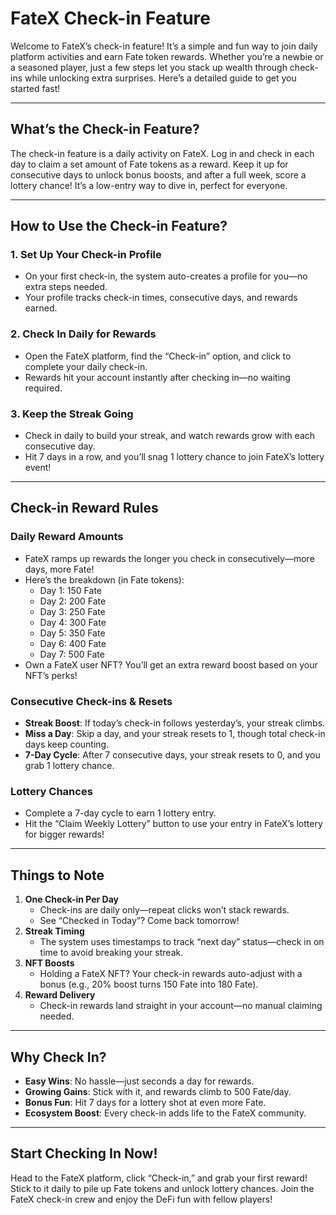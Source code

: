 # FateX Check-in Feature

Welcome to FateX’s check-in feature! It’s a simple and fun way to join daily platform activities and earn Fate token rewards. Whether you’re a newbie or a seasoned player, just a few steps let you stack up wealth through check-ins while unlocking extra surprises. Here’s a detailed guide to get you started fast!

---

## What’s the Check-in Feature?

The check-in feature is a daily activity on FateX. Log in and check in each day to claim a set amount of Fate tokens as a reward. Keep it up for consecutive days to unlock bonus boosts, and after a full week, score a lottery chance! It’s a low-entry way to dive in, perfect for everyone.

---

## How to Use the Check-in Feature?

### 1. Set Up Your Check-in Profile
- On your first check-in, the system auto-creates a profile for you—no extra steps needed.
- Your profile tracks check-in times, consecutive days, and rewards earned.

### 2. Check In Daily for Rewards
- Open the FateX platform, find the “Check-in” option, and click to complete your daily check-in.
- Rewards hit your account instantly after checking in—no waiting required.

### 3. Keep the Streak Going
- Check in daily to build your streak, and watch rewards grow with each consecutive day.
- Hit 7 days in a row, and you’ll snag 1 lottery chance to join FateX’s lottery event!

---

## Check-in Reward Rules

### Daily Reward Amounts
- FateX ramps up rewards the longer you check in consecutively—more days, more Fate!
- Here’s the breakdown (in Fate tokens):
  - Day 1: 150 Fate
  - Day 2: 200 Fate
  - Day 3: 250 Fate
  - Day 4: 300 Fate
  - Day 5: 350 Fate
  - Day 6: 400 Fate
  - Day 7: 500 Fate
- Own a FateX user NFT? You’ll get an extra reward boost based on your NFT’s perks!

### Consecutive Check-ins & Resets
- **Streak Boost**: If today’s check-in follows yesterday’s, your streak climbs.
- **Miss a Day**: Skip a day, and your streak resets to 1, though total check-in days keep counting.
- **7-Day Cycle**: After 7 consecutive days, your streak resets to 0, and you grab 1 lottery chance.

### Lottery Chances
- Complete a 7-day cycle to earn 1 lottery entry.
- Hit the “Claim Weekly Lottery” button to use your entry in FateX’s lottery for bigger rewards!

---

## Things to Note

1. **One Check-in Per Day**
   - Check-ins are daily only—repeat clicks won’t stack rewards.
   - See “Checked in Today”? Come back tomorrow!
2. **Streak Timing**
   - The system uses timestamps to track “next day” status—check in on time to avoid breaking your streak.
3. **NFT Boosts**
   - Holding a FateX NFT? Your check-in rewards auto-adjust with a bonus (e.g., 20% boost turns 150 Fate into 180 Fate).
4. **Reward Delivery**
   - Check-in rewards land straight in your account—no manual claiming needed.

---

## Why Check In?

- **Easy Wins**: No hassle—just seconds a day for rewards.
- **Growing Gains**: Stick with it, and rewards climb to 500 Fate/day.
- **Bonus Fun**: Hit 7 days for a lottery shot at even more Fate.
- **Ecosystem Boost**: Every check-in adds life to the FateX community.

---

## Start Checking In Now!

Head to the FateX platform, click “Check-in,” and grab your first reward! Stick to it daily to pile up Fate tokens and unlock lottery chances. Join the FateX check-in crew and enjoy the DeFi fun with fellow players!